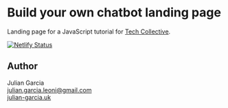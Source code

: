 # Build your own chatbot landing page

Landing page for a JavaScript tutorial for [Tech Collective](http://collective.tech/).

[![Netlify Status](https://api.netlify.com/api/v1/badges/9278983d-0b4e-4fb3-9359-df318d29e270/deploy-status)](https://app.netlify.com/sites/tech-collective-chatbot/deploys)

## Author

Julian Garcia\
julian.garcia.leoni@gmail.com\
[julian-garcia.uk](https://julian-garcia.uk)